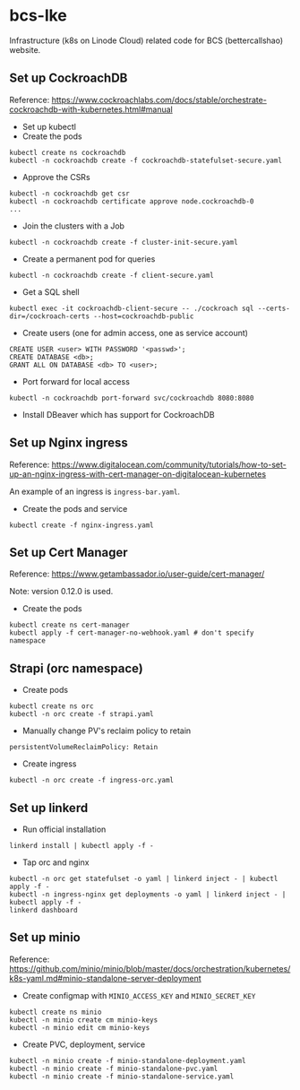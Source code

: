 # bcs-lke

Infrastructure (k8s on Linode Cloud) related code for BCS (bettercallshao) website.

## Set up CockroachDB

Reference: https://www.cockroachlabs.com/docs/stable/orchestrate-cockroachdb-with-kubernetes.html#manual

* Set up kubectl
* Create the pods
```
kubectl create ns cockroachdb
kubectl -n cockroachdb create -f cockroachdb-statefulset-secure.yaml
```
* Approve the CSRs
```
kubectl -n cockroachdb get csr
kubectl -n cockroachdb certificate approve node.cockroachdb-0
...
```
* Join the clusters with a Job
```
kubectl -n cockroachdb create -f cluster-init-secure.yaml
```
* Create a permanent pod for queries
```
kubectl -n cockroachdb create -f client-secure.yaml
```
* Get a SQL shell
```
kubectl exec -it cockroachdb-client-secure -- ./cockroach sql --certs-dir=/cockroach-certs --host=cockroachdb-public
```
* Create users (one for admin access, one as service account)
```
CREATE USER <user> WITH PASSWORD '<passwd>';
CREATE DATABASE <db>;
GRANT ALL ON DATABASE <db> TO <user>;
```
* Port forward for local access
```
kubectl -n cockroachdb port-forward svc/cockroachdb 8080:8080
```
* Install DBeaver which has support for CockroachDB

## Set up Nginx ingress

Reference: https://www.digitalocean.com/community/tutorials/how-to-set-up-an-nginx-ingress-with-cert-manager-on-digitalocean-kubernetes

An example of an ingress is `ingress-bar.yaml`.

* Create the pods and service
```
kubectl create -f nginx-ingress.yaml
```

## Set up Cert Manager

Reference: https://www.getambassador.io/user-guide/cert-manager/

Note: version 0.12.0 is used.

* Create the pods
```
kubectl create ns cert-manager
kubectl apply -f cert-manager-no-webhook.yaml # don't specify namespace
```

## Strapi (orc namespace)

* Create pods
```
kubectl create ns orc
kubectl -n orc create -f strapi.yaml
```

* Manually change PV's reclaim policy to retain
```
persistentVolumeReclaimPolicy: Retain
```

* Create ingress
```
kubectl -n orc create -f ingress-orc.yaml
```

## Set up linkerd

* Run official installation
```
linkerd install | kubectl apply -f -
```

* Tap orc and nginx
```
kubectl -n orc get statefulset -o yaml | linkerd inject - | kubectl apply -f -
kubectl -n ingress-nginx get deployments -o yaml | linkerd inject - | kubectl apply -f -
linkerd dashboard
```
## Set up minio

Reference: https://github.com/minio/minio/blob/master/docs/orchestration/kubernetes/k8s-yaml.md#minio-standalone-server-deployment

* Create configmap with `MINIO_ACCESS_KEY` and `MINIO_SECRET_KEY`
```
kubectl create ns minio
kubectl -n minio create cm minio-keys
kubectl -n minio edit cm minio-keys
```

* Create PVC, deployment, service
```
kubectl -n minio create -f minio-standalone-deployment.yaml
kubectl -n minio create -f minio-standalone-pvc.yaml
kubectl -n minio create -f minio-standalone-service.yaml
```
